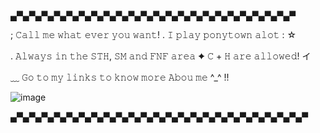 ▄▀▄▀▄▀▄▀▄▀▄▀▄▀▄▀▄▀▄▀▄▀▄▀▄▀▄▀▄▀▄▀▄▀▄▀▄▀▄▀▄▀▄▀▄▀

; 𝙲𝚊𝚕𝚕 𝚖𝚎 𝚠𝚑𝚊𝚝 𝚎𝚟𝚎𝚛 𝚢𝚘𝚞 𝚠𝚊𝚗𝚝! . 𝙸 𝚙𝚕𝚊𝚢 𝚙𝚘𝚗𝚢𝚝𝚘𝚠𝚗 𝚊𝚕𝚘𝚝 : ☆
 
. 𝙰𝚕𝚠𝚊𝚢𝚜 𝚒𝚗 𝚝𝚑𝚎 𝚂𝚃𝙷, 𝚂𝙼 𝚊𝚗𝚍 𝙵𝙽𝙵 𝚊𝚛𝚎𝚊 ✦ 𝙲 + 𝙷 𝚊𝚛𝚎 𝚊𝚕𝚕𝚘𝚠𝚎𝚍! イ 

﹏ 𝙶𝚘 𝚝𝚘 𝚖𝚢 𝚕𝚒𝚗𝚔𝚜 𝚝𝚘 𝚔𝚗𝚘𝚠 𝚖𝚘𝚛𝚎 𝙰𝚋𝚘𝚞 𝚖𝚎 ^_^ !!

![image](https://github.com/Flamesiii/Flamesiii/assets/134642966/59c831b3-31b3-441f-b0d9-d44c520ffbdf)


▄▀▄▀▄▀▄▀▄▀▄▀▄▀▄▀▄▀▄▀▄▀▄▀▄▀▄▀▄▀▄▀▄▀▄▀▄▀▄▀▄▀▄▀▄▀▄▀


<!---
Flamesiii/Flamesiii is a ✨ special ✨ repository because its `README.md` (this file) appears on your GitHub profile.
You can click the Preview link to take a look at your changes.
--->
